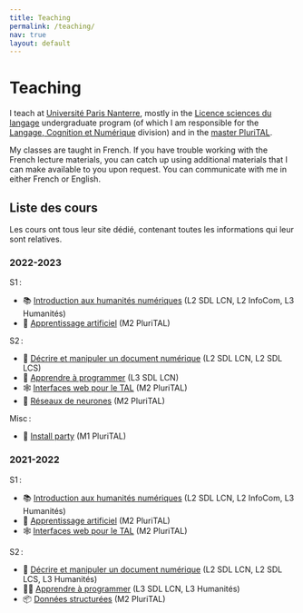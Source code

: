 ```yaml
---
title: Teaching 
permalink: /teaching/
nav: true
layout: default
---
```


<!-- LTeX: language=en-GB -->

Teaching
========

I teach at [Université Paris Nanterre](https://parisnanterre.fr), mostly in the [Licence sciences du
langage](https://formations.parisnanterre.fr/fr/catalogue-des-formations/licence-lmd-03/sciences-du-langage-licence-JWQD2L5P.html)
undergraduate program (of which I am responsible for the [Langage, Cognition et
Numérique](https://formations.parisnanterre.fr/fr/catalogue-des-formations/licence-lmd-03/sciences-du-langage-licence-JWQD2L5P/sciences-du-langage-langage-cognition-et-numerique-JXBJWBS5.html)
division) and in the [master PluriTAL](https://plurital.org).

My classes are taught in French. If you have trouble working with the French lecture materials, you
can catch up using additional materials that I can make available to you upon request. You can
communicate with me in either French or English.

<!-- LTeX: language=fr -->

## Liste des cours

Les cours ont tous leur site dédié, contenant toutes les informations qui leur sont relatives.

### 2022-2023

S1 :

- 📚 [Introduction aux humanités numériques](https://loicgrobol.github.io/intro-humnum)  (L2 SDL
  LCN, L2 InfoCom, L3 Humanités)
- 🤖 [Apprentissage artificiel](https://loicgrobol.github.io/apprentissage-artificiel/) (M2
  PluriTAL)

S2 :

- 📑 [Décrire et manipuler un document
  numérique](https://loicgrobol.github.io/document-numerique/2022) (L2 SDL LCN, L2 SDL LCS)
- 🐍 [Apprendre à programmer](https://loicgrobol.github.io/apprendre-programmer) (L3 SDL LCN)
- 🕸 [Interfaces web pour le TAL](https://loicgrobol.github.io/web-interfaces) (M2 PluriTAL)
- 🤖 [Réseaux de neurones](https://loicgrobol.github.io/neural-networks) (M2 PluriTAL)

Misc :

- 🐧 [Install party](https://loicgrobol.github.io/insTAL-party) (M1 PluriTAL)

### 2021-2022

S1 :

- 📚 [Introduction aux humanités numériques](https://loicgrobol.github.io/intro-humnum/2021) (L2 SDL
  LCN, L2 InfoCom, L3 Humanités)
- 🤖 [Apprentissage artificiel](https://loicgrobol.github.io/apprentissage-artificiel/2021) (M2
  PluriTAL)
- 🕸 [Interfaces web pour le TAL](https://loicgrobol.github.io/web-interfaces/2021) (M2 PluriTAL)

S2 :

- 📑 [Décrire et manipuler un document
  numérique](https://loicgrobol.github.io/document-numerique/2022) (L2 SDL LCN, L2 SDL LCS, L3
  Humanités)
- 🧙🏼 [Apprendre à programmer](https://loicgrobol.github.io/apprendre-programmer/2022) (L3 SDL LCN,
  L3 Humanités)
- 📦 [Données structurées](https://loicgrobol.github.io/structured-data/) (M2 PluriTAL)
